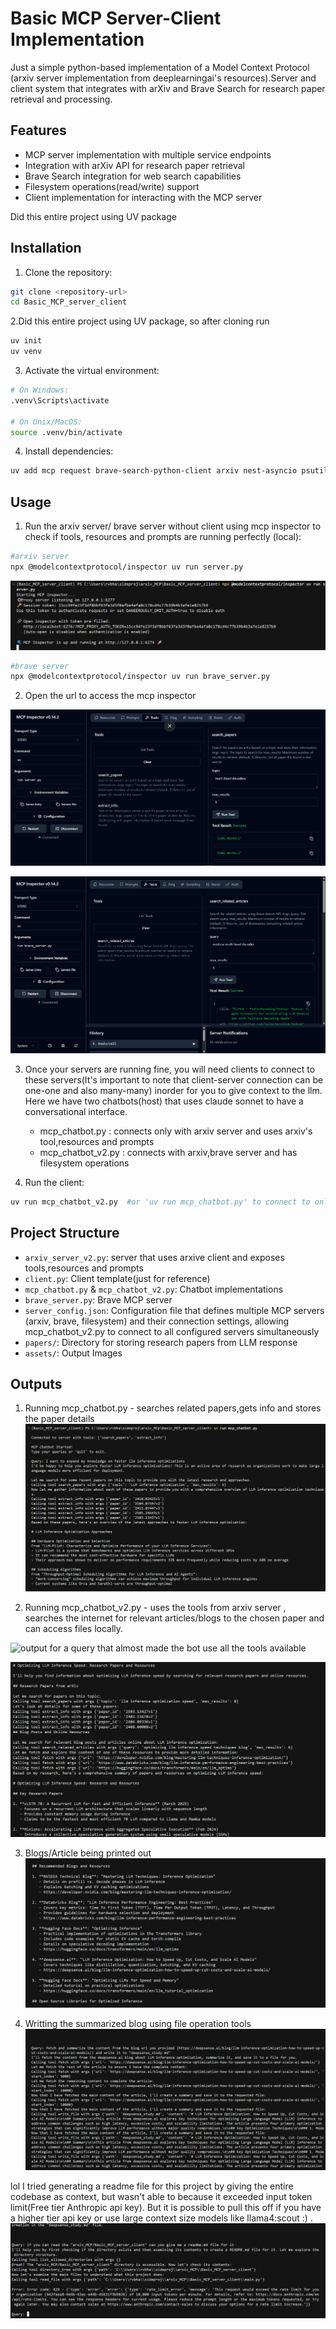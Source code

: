 # Basic MCP Server-Client Implementation

Just a simple python-based implementation of a Model Context Protocol (arxiv server implementation from deeplearningai's resources).Server and client system that integrates with arXiv and Brave Search for research paper retrieval and processing.

## Features

- MCP server implementation with multiple service endpoints
- Integration with arXiv API for research paper retrieval
- Brave Search integration for web search capabilities
- Filesystem operations(read/write) support
- Client implementation for interacting with the MCP server

Did this entire project using UV package

## Installation

1. Clone the repository:
```bash
git clone <repository-url>
cd Basic_MCP_server_client
```
2.Did this entire project using UV package, so after cloning run
```bash
uv init
uv venv
```

3. Activate the virtual environment:
```bash
# On Windows:
.venv\Scripts\activate

# On Unix/MacOS:
source .venv/bin/activate
```

4. Install dependencies:
```bash
uv add mcp request brave-search-python-client arxiv nest-asyncio psutil
```

## Usage

1. Run the arxiv server/ brave server without client using mcp inspector to check if tools, resources and prompts are running perfectly (local):
```bash
#arxiv server
npx @modelcontextprotocol/inspector uv run server.py
```
![](assets/inspector_t.png)
```bash
#brave server
npx @modelcontextprotocol/inspector uv run brave_server.py
```
2. Open the url to access the mcp inspector

![mcp inpector for arxiv server](assets/inspector_arxiv.png)

![mcp inspector fro brave server](assets/inspector_brave.png)

3. Once your servers are running fine, you will need  clients to connect to these servers(It's important to note that client-server connection can be one-one and also many-many) inorder for you to give context to the llm. Here we have two chatbots(host) that uses claude sonnet to have a conversational interface.
    - mcp_chatbot.py    :  connects only with arxiv server and uses arxiv's tool,resources and prompts
    - mcp_chatbot_v2.py :  connects with arxiv,brave server and has filesystem operations

2. Run the client:
```bash
uv run mcp_chatbot_v2.py  #or 'uv run mcp_chatbot.py' to connect to only arxiv server
```

## Project Structure

- `arxiv_server_v2.py`: server that uses arxive client and exposes tools,resources and prompts
- `client.py`: Client template(just for reference)
- `mcp_chatbot.py` & `mcp_chatbot_v2.py`: Chatbot implementations
- `brave_server.py`: Brave MCP server
- `server_config.json`: Configuration file that defines multiple MCP servers (arxiv, brave, filesystem) and their connection settings, allowing mcp_chatbot_v2.py to connect to all configured servers simultaneously
- `papers/`: Directory for storing research papers from LLM response
- `assets/`: Output Images



## Outputs
1. Running mcp_chatbot.py - searches related papers,gets info and stores the paper details
![](assets/output_server1.png)

2. Running mcp_chatbot_v2.py - uses the tools from arxiv server , searches the internet for relevant articles/blogs to the chosen paper and can access files locally.

![output for a query that almost made the bot use all the tools available](assets/output_server2.png)

![](assets/output_server3.png)

3. Blogs/Article being printed out 
![](assets/output-server4.png)

4. Writting the summarized blog using file operation tools
![](assets/output_server5.png)


lol I tried generating a readme file for this project by giving the entire codebase as context, but wasn't able to because it exceeded input token limit(Free tier Anthropic api key). But it is possible to pull this off if you have a higher tier api key or use large context size models like llama4:scout :) .
![](assets/readme.png)
